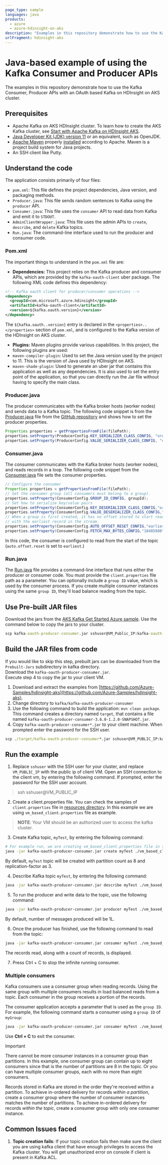 ```yaml
---
page_type: sample
languages: java
products:
  - azure
  - azure-hdinsight-on-aks
description: "Examples in this repository demonstrate how to use the Kafka Consumer, Producer APIs with an OAuth based Kafka on HDInsight on AKS cluster."
urlFragment: hdinsight-aks
---
```


# Java-based example of using the Kafka Consumer and Producer APIs

The examples in this repository demonstrate how to use the Kafka Consumer, Producer APIs with an OAuth based Kafka on HDInsight on AKS cluster.

## Prerequisites

* Apache Kafka on AKS HDInsight cluster. To learn how to create the AKS Kafka cluster, see [Start with Apache Kafka on HDInsight AKS](https://learn.microsoft.com/en-us/azure/hdinsight-aks/quickstart-create-cluster).
* [Java Developer Kit (JDK) version 11](https://aka.ms/azure-jdks) or an equivalent, such as OpenJDK.
* [Apache Maven](https://maven.apache.org/download.cgi) properly [installed](https://maven.apache.org/install.html) according to Apache.  Maven is a project build system for Java projects.
* An SSH client like Putty.

## Understand the code

The application consists primarily of four files:
* `pom.xml`: This file defines the project dependencies, Java version, and packaging methods.
* `Producer.java`: This file sends random sentences to Kafka using the `producer` API.
* `Consumer.java`: This file uses the `consumer` API to read data from Kafka and emit it to `STDOUT`.
* `AdminClientWrapper.java`: This file uses the admin APIs to `create`, `describe`, and `delete` Kafka topics.
* `Run.java`: The command-line interface used to run the producer and consumer code.

### Pom.xml

The important things to understand in the `pom.xml` file are:

* **Dependencies:** This project relies on the Kafka producer and consumer APIs, which are provided by the `kafka-oauth-client` uber package. The following XML code defines this dependency:

```xml
<!-- Kafka oauth client for producer/consumer operations -->
<dependency>
  <groupId>com.microsoft.azure.hdinsight</groupId>
  <artifactId>kafka-oauth-client</artifactId>
  <version>${kafka.oauth.version}</version>
</dependency>
```

The `${kafka.oauth..version}` entry is declared in the `<properties>..</properties>` section of `pom.xml`, and is configured to the Kafka version of the HDInsight on AKS cluster.

* **Plugins:** Maven plugins provide various capabilities. In this project, the following plugins are used:
* `maven-compiler-plugin`: Used to set the Java version used by the project to 11. This is the version of Java used by HDInsight on AKS.
* `maven-shade-plugin`: Used to generate an uber jar that contains this application as well as any dependencies. It is also used to set the entry point of the application, so that you can directly run the Jar file without having to specify the main class.

### Producer.java

The producer communicates with the Kafka broker hosts (worker nodes) and sends data to a Kafka topic. The following code snippet is from the [Producer.java](https://github.com/Azure-Samples/hdinsight-aks/blob/main/kafka/kafka-oauth-producer-consumer/src/main/java/com/microsoft/example/Producer.java) file from the [GitHub repository](https://github.com/Azure-Samples/hdinsight-aks) and shows how to set the producer properties.

```java
Properties properties = getPropertiesFromFile(filePath);
properties.setProperty(ProducerConfig.KEY_SERIALIZER_CLASS_CONFIG, "org.apache.kafka.common.serialization.StringSerializer");
properties.setProperty(ProducerConfig.VALUE_SERIALIZER_CLASS_CONFIG, "org.apache.kafka.common.serialization.StringSerializer");
```

### Consumer.java

The consumer communicates with the Kafka broker hosts (worker nodes), and reads records in a loop. The following code snippet from the [Consumer.java](https://github.com/Azure-Samples/hdinsight-aks/blob/main/kafka/kafka-oauth-producer-consumer/src/main/java/com/microsoft/example/Consumer.java) file sets the consumer properties.

```java
// Configure the consumer
Properties properties = getPropertiesFromFile(filePath);
// Set the consumer group (all consumers must belong to a group).
properties.setProperty(ConsumerConfig.GROUP_ID_CONFIG, groupId);
// Set how to serialize key/value pairs
properties.setProperty(ConsumerConfig.KEY_DESERIALIZER_CLASS_CONFIG,"org.apache.kafka.common.serialization.StringDeserializer");
properties.setProperty(ConsumerConfig.VALUE_DESERIALIZER_CLASS_CONFIG,"org.apache.kafka.common.serialization.StringDeserializer");
// When a group is first created, it has no offset stored to start reading from. This tells it to start
// with the earliest record in the stream.
properties.setProperty(ConsumerConfig.AUTO_OFFSET_RESET_CONFIG,"earliest");
properties.setProperty(ConsumerConfig.FETCH_MAX_BYTES_CONFIG,"10485880");
```

In this code, the consumer is configured to read from the start of the topic (`auto.offset.reset` is set to `earliest`.)

### Run.java

The [Run.java](https://github.com/Azure-Samples/hdinsight-aks/blob/main/kafka/kafka-oauth-producer-consumer/src/main/java/com/microsoft/example/Run.java) file provides a command-line interface that runs either the producer or consumer code. 
You must provide the `client.properties` file path as a parameter. 
You can optionally include a `group ID` value, which is used by the consumer process. 
If you create multiple consumer instances using the same `group ID`, they'll load balance reading from the topic.

## Use Pre-built JAR files

Download the jars from the [AKS Kafka Get Started Azure sample](https://github.com/Azure-Samples/hdinsight-aks/tree/main/kafka/Prebuilt-Jars).
Use the command below to copy the jars to your cluster.

```cmd
scp kafka-oauth-producer-consumer.jar sshuser@VM_Public_IP:kafka-oauth-producer-consumer.jar
```

## Build the JAR files from code

If you would like to skip this step, prebuilt jars can be downloaded from the `Prebuilt-Jars` subdirectory in kafka directory. <br>
Download the `kafka-oauth-producer-consumer.jar`. <br>
Execute step 4 to copy the jar to your client VM.

1. Download and extract the examples from [https://github.com/Azure-Samples/hdinsight-aks](https://github.com/Azure-Samples/hdinsight-aks).
2. Change directory to `kafka/kafka-oauth-producer-consumer`
3. Use the following command to build the application: `mvn clean package`. This command creates a directory named `target`, that contains a file named `kafka-oauth-producer-consumer-3.6.0-1.2.0-SNAPSHOT.jar`.
4. Copy `kafka-oauth-producer-consumer*.jar` to your client machine. When prompted enter the password for the SSH user.

```cmd
scp ./target/kafka-oauth-producer-consumer*.jar sshuser@VM_PUBLIC_IP:kafka-oauth-producer-consumer.jar
```

## Run the example

1. Replace `sshuser` with the SSH user for your cluster, and replace `VM_PUBLIC_IP` with the public ip of client VM. Open an SSH connection to the client vm, by entering the following command. If prompted, enter the password for the SSH user account.
> ssh sshuser@VM_PUBLIC_IP

2. Create a client.properties file. You can check the samples of `client.properties` file in [resources directory](https://github.com/Azure-Samples/hdinsight-aks/tree/main/kafka/kafka-oauth-producer-consumer/src/main/resources). In this example we are using `vm_based_client.properties` file as example.<br>
> **NOTE**: Your VM should be an authorized user to access the kafka cluster.

3. Create Kafka topic, `myTest`, by entering the following command: 
```bash
# For example run, we are creating vm_based_client.properties file in same directory where my uber jar is present.
java -jar kafka-oauth-producer-consumer.jar create myTest ./vm_based_client.properties
```
By default, `myTest` topic will be created with partition count as 8 and replication-factor as 3.

4. Describe Kafka topic `myTest`, by entering the following command:
```bash
java -jar kafka-oauth-producer-consumer.jar describe myTest ./vm_based_client.properties
```

5. To run the producer and write data to the topic, use the following command:
```bash
java -jar kafka-oauth-producer-consumer.jar producer myTest ./vm_based_client.properties
```
By default, number of messages produced will be 1L.

6. Once the producer has finished, use the following command to read from the topic:
```bash
java -jar kafka-oauth-producer-consumer.jar consumer myTest ./vm_based_client.properties
```
The records read, along with a count of records, is displayed.

7. Press Ctrl + C to stop the infinite running consumer.

### Multiple consumers

Kafka consumers use a consumer group when reading records. Using the same group with multiple consumers results in load balanced reads from a topic. Each consumer in the group receives a portion of the records.

The consumer application accepts a parameter that is used as the `group ID`. For example, the following command starts a consumer using a `group ID` of `myGroup`:
```bash
java -jar kafka-oauth-producer-consumer.jar consumer myTest ./vm_based_client.properties myGroup
```

Use __Ctrl + C__ to exit the consumer.

> [!IMPORTANT]  
> There cannot be more consumer instances in a consumer group than partitions. In this example, one consumer group can contain up to eight consumers since that is the number of partitions are 8 in the topic. Or you can have multiple consumer groups, each with no more than eight consumers.

Records stored in Kafka are stored in the order they're received within a partition. To achieve in-ordered delivery for records *within a partition*, create a consumer group where the number of consumer instances matches the number of partitions. To achieve in-ordered delivery for records *within the topic*, create a consumer group with only one consumer instance.

## Common Issues faced

1. **Topic creation fails**: If your topic creation fails then make sure the client you are using kafka client that have enough privileges to access the Kafka cluster. You will get unauthorized error on console if client is present in Kafka ACL.